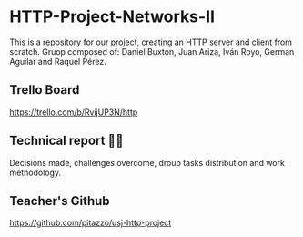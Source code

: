 # HTTP-Project-Networks-II
This is a repository for our project, creating an HTTP server and client from scratch. 
Gruop composed of: Daniel Buxton, Juan Ariza, Iván Royo, German Aguilar and Raquel Pérez.

## Trello Board
https://trello.com/b/RvijUP3N/http

## Technical report ✍🏻
Decisions made, challenges overcome, droup tasks distribution and work methodology.

## Teacher's Github
https://github.com/pitazzo/usj-http-project